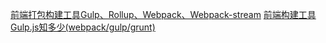 [前端打包构建工具Gulp、Rollup、Webpack、Webpack-stream](https://blog.51cto.com/u_15283585/2959446)
[前端构建工具Gulp.js知多少(webpack/gulp/grunt)](https://juejin.cn/post/6844903870456414216)

